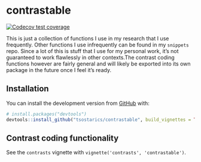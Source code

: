 
<!-- README.md is generated from README.Rmd. Please edit that file -->

# contrastable

<!-- badges: start -->

[![Codecov test
coverage](https://codecov.io/gh/tsostarics/contrastable/branch/master/graph/badge.svg)](https://codecov.io/gh/tsostarics/contrastable?branch=master)
<!-- badges: end -->

This is just a collection of functions I use in my research that I use
frequently. Other functions I use infrequently can be found in my
`snippets` repo. Since a lot of this is stuff that I use for my personal
work, it’s not guaranteed to work flawlessly in other contexts.The
contrast coding functions however are fairly general and will likely be
exported into its own package in the future once I feel it’s ready.

## Installation

You can install the development version from
[GitHub](https://github.com/) with:

``` r
# install.packages("devtools")
devtools::install_github("tsostarics/contrastable", build_vignettes = TRUE)
```

## Contrast coding functionality

See the `contrasts` vignette with
`vignette('contrasts', 'contrastable')`.
